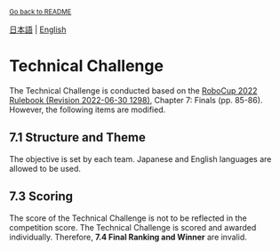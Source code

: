 <sub>[Go back to README](../../README_en.md)</sub>

[日本語](./tc_ja.md) | [English](./tc_en.md)

# Technical Challenge

The Technical Challenge is conducted based on the
[RoboCup 2022 Rulebook (Revision 2022-06-30 1298)](https://athome.robocup.org/wp-content/uploads/2022_rulebook.pdf), Chapter 7: Finals (pp. 85-86). However, the following items are modified.

## 7.1 Structure and Theme

The objective is set by each team. Japanese and English languages are allowed to be used.

## 7.3 Scoring

The score of the Technical Challenge is not to be reflected in the competition score. The Technical Challenge is scored and awarded individually. Therefore, **7.4 Final Ranking and Winner** are invalid.
